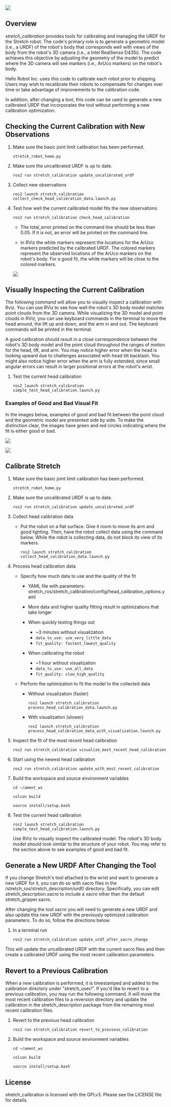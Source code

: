 ![](../images/banner.png)

## Overview

*stretch_calibration* provides tools for calibrating and managing the URDF for the Stretch robot. The code's primary role is to generate a geometric model (i.e., a URDF) of the robot's body that corresponds well with views of the body from the robot's 3D camera (i.e., a Intel RealSense D435i). The code achieves this objective by adjusting the geometry of the model to predict where the 3D camera will see markers (i.e., ArUco markers) on the robot's body. 

Hello Robot Inc. uses this code to calibrate each robot prior to shipping. Users may wish to recalibrate their robots to compensate for changes over time or take advantage of improvements to the calibration code. 

In addition, after changing a tool, this code can be used to generate a new calibrated URDF that incorporates the tool without performing a new calibration optimization. 

## Checking the Current Calibration with New Observations


1. Make sure the basic joint limit calibration has been performed.

   `stretch_robot_home.py`

1. Make sure the uncalibrated URDF is up to date.

   `ros2 run stretch_calibration update_uncalibrated_urdf`

1. Collect new observations

   `ros2 launch stretch_calibration collect_check_head_calibration_data.launch.py`

1. Test how well the current calibrated model fits the new observations

   `ros2 run stretch_calibration check_head_calibration`
   
   - The total_error printed on the command line should be less than 0.05. If it is not, an error will be printed on the command line. 

   - In RViz the white markers represent the locations for the ArUco markers predicted by the calibrated URDF. The colored markers represent the observed locations of the ArUco markers on the robot's body. For a good fit, the white markers will be close to the colored markers. 
   
   ![](../images/calibration_fit_check.png)
   
## Visually Inspecting the Current Calibration

The following command will allow you to visually inspect a calibration with Rviz. You can use RViz to see how well the robot's 3D body model matches point clouds from the 3D camera. While visualizing the 3D model and point clouds in RViz, you can use keyboard commands in the terminal to move the head around, the lift up and down, and the arm in and out. The keyboard commands will be printed in the terminal.

A good calibration should result in a close correspondence between the robot's 3D body model and the point cloud throughout the ranges of motion for the head, lift, and arm. You may notice higher error when the head is looking upward due to challenges associated with head tilt backlash. You might also notice higher error when the arm is fully extended, since small angular errors can result in larger positional errors at the robot's wrist.

1. Test the current head calibration

   `ros2 launch stretch_calibration simple_test_head_calibration.launch.py`

### Examples of Good and Bad Visual Fit

In the images below, examples of good and bad fit between the point cloud and the geometric model are presented side by side. To make the distinction clear, the images have green and red circles indicating where the fit is either good or bad.

![](../images/calibration_comparison1.png)

![](../images/calibration_comparison2.png)

## Calibrate Stretch

1. Make sure the basic joint limit calibration has been performed.

   `stretch_robot_home.py`
   
1. Make sure the uncalibrated URDF is up to date.

   `ros2 run stretch_calibration update_uncalibrated_urdf`
   
1. Collect head calibration data
   - Put the robot on a flat surface. Give it room to move its arm and good lighting. Then, have the robot collect data using the command below. While the robot is collecting data, do not block its view of its markers. 

      `ros2 launch stretch_calibration collect_head_calibration_data.launch.py`
      
1. Process head calibration data

   - Specify how much data to use and the quality of the fit
   
     - YAML file with parameters: stretch_ros/stretch_calibration/config/head_calibration_options.yaml
     
     - More data and higher quality fitting result in optimizations that take longer
     
     - When quickly testing things out
       - ~3 minutes without visualization
       - `data_to_use: use_very_little_data`
       - `fit_quality: fastest_lowest_quality`
       
     - When calibrating the robot 
       - ~1 hour without visualization
       - `data_to_use: use_all_data`
       - `fit_quality: slow_high_quality`
       
   - Perform the optimization to fit the model to the collected data
   
     - Without visualization (faster)  
     
       `ros2 launch stretch_calibration process_head_calibration_data.launch.py`
     
     - With visualization (slower)
      
       `ros2 launch stretch_calibration process_head_calibration_data_with_visualization.launch.py`
      
1. Inspect the fit of the most recent head calibration

   `ros2 run stretch_calibration visualize_most_recent_head_calibration`
   
1. Start using the newest head calibration

   `ros2 run stretch_calibration update_with_most_recent_calibration`

1. Build the workspace and source environment variables

   `cd ~/ament_ws`
   
   `colcon build`
   
   `source install/setup.bash`
   
1. Test the current head calibration

   `ros2 launch stretch_calibration simple_test_head_calibration.launch.py`
   
   Use RViz to visually inspect the calibrated model. The robot's 3D body model should look similar to the structure of your robot. You may refer to the section above to see examples of good and bad fit.

## Generate a New URDF After Changing the Tool

If you change Stretch's tool attached to the wrist and want to generate a new URDF for it, you can do so with xacro files in the /stretch_ros/stretch_description/urdf/ directory. Specifically, you can edit stretch_description.xacro to include a xacro other than the default stretch_gripper.xacro. 

After changing the tool xacro you will need to generate a new URDF and also update this new URDF with the previously optimized calibration parameters. To do so, follow the directions below: 

1. In a terminal run

   `ros2 run stretch_calibration update_urdf_after_xacro_change`
   
This will update the uncalibrated URDF with the current xacro files and then create a calibrated URDF using the most recent calibration parameters.

## Revert to a Previous Calibration

When a new calibration is performed, it is timestamped and added to the calibration directory under "stretch_user/". If you'd like to revert to a previous calibration, you may run the following command. It will move the most recent calibration files to a reversion directory and update the calibration in the stretch_description package from the remaining most recent calibration files.

1. Revert to the previous head calibration

   `ros2 run stretch_calibration revert_to_previous_calibration`

1. Build the workspace and source environment variables

   `cd ~/ament_ws`
   
   `colcon build`
   
   `source install/setup.bash`

## License

stretch_calibration is licensed with the GPLv3. Please see the LICENSE file for details.
